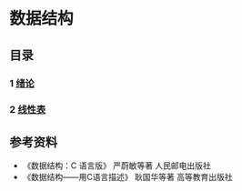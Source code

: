 # 数据结构

## 目录

### 1 [绪论](1%20绪论/index.html)

### 2 [线性表](2%20线性表/index.html)

## 参考资料

- 《数据结构：C 语言版》 严蔚敏等著 人民邮电出版社
- 《数据结构——用C语言描述》 耿国华等著 高等教育出版社

